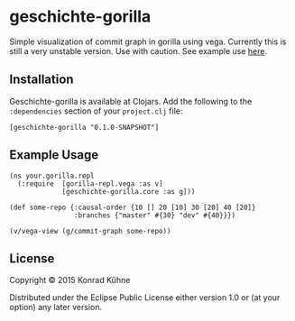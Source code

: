 # geschichte-gorilla

Simple visualization of commit graph in gorilla using vega. Currently this is still a very unstable version. Use with caution.
See example use [here](http://viewer.gorilla-repl.org/view.html?source=github&user=kordano&repo=geschichte-gorilla&path=ws/example.clj).

## Installation
Geschichte-gorilla is available at Clojars. Add the following to the `:dependencies` section of your `project.clj` file:

```
[geschichte-gorilla "0.1.0-SNAPSHOT"]
```

## Example Usage

```
(ns your.gorilla.repl 
  (:require  [gorilla-repl.vega :as v]
             [geschichte-gorilla.core :as g]))
             
(def some-repo {:causal-order {10 [] 20 [10] 30 [20] 40 [20]} 
                :branches {"master" #{30} "dev" #{40}}})

(v/vega-view (g/commit-graph some-repo))                
```


## License

Copyright © 2015 Konrad Kühne

Distributed under the Eclipse Public License either version 1.0 or (at
your option) any later version.
